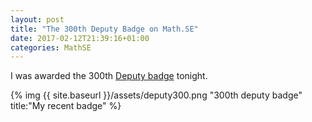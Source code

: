 ```yaml
---
layout: post
title: "The 300th Deputy Badge on Math.SE"
date: 2017-02-12T21:39:16+01:00
categories: MathSE
---
```


I was awarded the 300th [Deputy badge][mathse_badges] tonight.

{% img {{ site.baseurl }}/assets/deputy300.png "300th deputy badge" title:"My recent badge" %}

[mathse_badges]: http://math.stackexchange.com/help/badges
